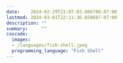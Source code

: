 ```yaml
---
date:    2024-02-29T21:07:03.006780-07:00
lastmod: 2024-03-01T22:11:36.658687-07:00
description: ""
summary:     ""
cascade:
  images:
  - /languages/fish-shell.jpeg
  programming_language: "Fish Shell"
---
```

